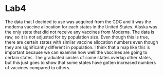 # Lab4
The data that I decided to use was acquired from the CDC and it was the moderna vaccine allocation for each states in the United States. 
Alaska was the only state that did not receive any vaccines from Moderna.
The data is raw, so it is not adjusted for by population size. Even though this is true, there are certain states with similar vaccine allocation numbers even though they are significantly different in population.
I think that a map like this is important because we can examine how well the vaccines are going to certain states. 
The graduated circles of some states overlap other states, but this just goes to show that some states have gotten increased numbers of vaccines compared to others. 
